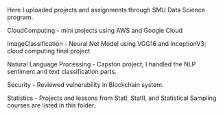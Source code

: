 Here I uploaded projects and assignments through SMU Data Science program.

CloudComputing - mini projects using AWS and Google Cloud

ImageClassification - Neural Net Model using VGG16 and InceptionV3; cloud computing final project

Natural Language Processing - Capston project;  I handled the NLP sentiment and text classification parts.

Security - Reviewed vulnerability in Blockchain system.

Statistics - Projects and lessons from StatI, StatII, and Statistical Sampling courses are listed in this folder.
